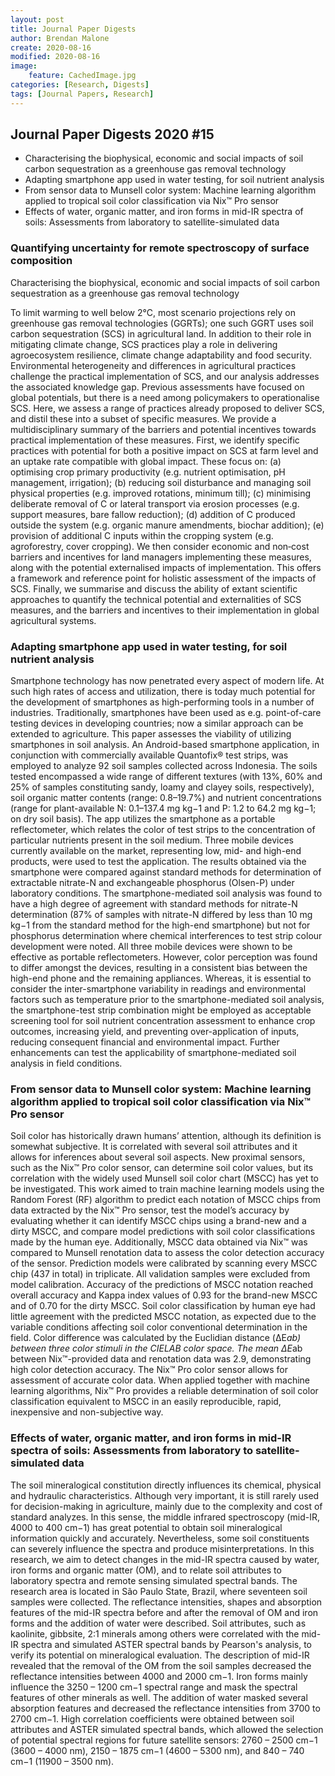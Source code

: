 ```yaml
---
layout: post
title: Journal Paper Digests
author: Brendan Malone
create: 2020-08-16
modified: 2020-08-16
image:
    feature: CachedImage.jpg
categories: [Research, Digests]
tags: [Journal Papers, Research]
---
```


## Journal Paper Digests 2020 #15

* Characterising the biophysical, economic and social impacts of soil carbon sequestration as a greenhouse gas removal technology
* Adapting smartphone app used in water testing, for soil nutrient analysis
* From sensor data to Munsell color system: Machine learning algorithm applied to tropical soil color classification via Nix™ Pro sensor
* Effects of water, organic matter, and iron forms in mid-IR spectra of soils: Assessments from laboratory to satellite-simulated data







<!--more-->

###  Quantifying uncertainty for remote spectroscopy of surface composition

Characterising the biophysical, economic and social impacts of soil carbon sequestration as a greenhouse gas removal technology

To limit warming to well below 2°C, most scenario projections rely on greenhouse gas removal technologies (GGRTs); one such GGRT uses soil carbon sequestration (SCS) in agricultural land. In addition to their role in mitigating climate change, SCS practices play a role in delivering agroecosystem resilience, climate change adaptability and food security. Environmental heterogeneity and differences in agricultural practices challenge the practical implementation of SCS, and our analysis addresses the associated knowledge gap. Previous assessments have focused on global potentials, but there is a need among policymakers to operationalise SCS. Here, we assess a range of practices already proposed to deliver SCS, and distil these into a subset of specific measures. We provide a multidisciplinary summary of the barriers and potential incentives towards practical implementation of these measures. First, we identify specific practices with potential for both a positive impact on SCS at farm level and an uptake rate compatible with global impact. These focus on: (a) optimising crop primary productivity (e.g. nutrient optimisation, pH management, irrigation); (b) reducing soil disturbance and managing soil physical properties (e.g. improved rotations, minimum till); (c) minimising deliberate removal of C or lateral transport via erosion processes (e.g. support measures, bare fallow reduction); (d) addition of C produced outside the system (e.g. organic manure amendments, biochar addition); (e) provision of additional C inputs within the cropping system (e.g. agroforestry, cover cropping). We then consider economic and non‐cost barriers and incentives for land managers implementing these measures, along with the potential externalised impacts of implementation. This offers a framework and reference point for holistic assessment of the impacts of SCS. Finally, we summarise and discuss the ability of extant scientific approaches to quantify the technical potential and externalities of SCS measures, and the barriers and incentives to their implementation in global agricultural systems.

### Adapting smartphone app used in water testing, for soil nutrient analysis

Smartphone technology has now penetrated every aspect of modern life. At such high rates of access and utilization, there is today much potential for the development of smartphones as high-performing tools in a number of industries. Traditionally, smartphones have been used as e.g. point-of-care testing devices in developing countries; now a similar approach can be extended to agriculture. This paper assesses the viability of utilizing smartphones in soil analysis. An Android-based smartphone application, in conjunction with commercially available Quantofix® test strips, was employed to analyze 92 soil samples collected across Indonesia. The soils tested encompassed a wide range of different textures (with 13%, 60% and 25% of samples constituting sandy, loamy and clayey soils, respectively), soil organic matter contents (range: 0.8–19.7%) and nutrient concentrations (range for plant-available N: 0.1–137.4 mg kg−1 and P: 1.2 to 64.2 mg kg−1; on dry soil basis). The app utilizes the smartphone as a portable reflectometer, which relates the color of test strips to the concentration of particular nutrients present in the soil medium. Three mobile devices currently available on the market, representing low, mid- and high-end products, were used to test the application. The results obtained via the smartphone were compared against standard methods for determination of extractable nitrate-N and exchangeable phosphorus (Olsen-P) under laboratory conditions. The smartphone-mediated soil analysis was found to have a high degree of agreement with standard methods for nitrate-N determination (87% of samples with nitrate-N differed by less than 10 mg kg−1 from the standard method for the high-end smartphone) but not for phosphorus determination where chemical interferences to test strip colour development were noted. All three mobile devices were shown to be effective as portable reflectometers. However, color perception was found to differ amongst the devices, resulting in a consistent bias between the high-end phone and the remaining appliances. Whereas, it is essential to consider the inter-smartphone variability in readings and environmental factors such as temperature prior to the smartphone-mediated soil analysis, the smartphone-test strip combination might be employed as acceptable screening tool for soil nutrient concentration assessment to enhance crop outcomes, increasing yield, and preventing over-application of inputs, reducing consequent financial and environmental impact. Further enhancements can test the applicability of smartphone-mediated soil analysis in field conditions.

### From sensor data to Munsell color system: Machine learning algorithm applied to tropical soil color classification via Nix™ Pro sensor

Soil color has historically drawn humans’ attention, although its definition is somewhat subjective. It is correlated with several soil attributes and it allows for inferences about several soil aspects. New proximal sensors, such as the Nix™ Pro color sensor, can determine soil color values, but its correlation with the widely used Munsell soil color chart (MSCC) has yet to be investigated. This work aimed to train machine learning models using the Random Forest (RF) algorithm to predict each notation of MSCC chips from data extracted by the Nix™ Pro sensor, test the model’s accuracy by evaluating whether it can identify MSCC chips using a brand-new and a dirty MSCC, and compare model predictions with soil color classifications made by the human eye. Additionally, MSCC data obtained via Nix™ was compared to Munsell renotation data to assess the color detection accuracy of the sensor. Prediction models were calibrated by scanning every MSCC chip (437 in total) in triplicate. All validation samples were excluded from model calibration. Accuracy of the predictions of MSCC notation reached overall accuracy and Kappa index values of 0.93 for the brand-new MSCC and of 0.70 for the dirty MSCC. Soil color classification by human eye had little agreement with the predicted MSCC notation, as expected due to the variable conditions affecting soil color conventional determination in the field. Color difference was calculated by the Euclidian distance (ΔE*ab) between three color stimuli in the CIELAB color space. The mean ΔE*ab between Nix™-provided data and renotation data was 2.9, demonstrating high color detection accuracy. The Nix™ Pro color sensor allows for assessment of accurate color data. When applied together with machine learning algorithms, Nix™ Pro provides a reliable determination of soil color classification equivalent to MSCC in an easily reproducible, rapid, inexpensive and non-subjective way.

### Effects of water, organic matter, and iron forms in mid-IR spectra of soils: Assessments from laboratory to satellite-simulated data

The soil mineralogical constitution directly influences its chemical, physical and hydraulic characteristics. Although very important, it is still rarely used for decision-making in agriculture, mainly due to the complexity and cost of standard analyzes. In this sense, the middle infrared spectroscopy (mid-IR, 4000 to 400 cm−1) has great potential to obtain soil mineralogical information quickly and accurately. Nevertheless, some soil constituents can severely influence the spectra and produce misinterpretations. In this research, we aim to detect changes in the mid-IR spectra caused by water, iron forms and organic matter (OM), and to relate soil attributes to laboratory spectra and remote sensing simulated spectral bands. The research area is located in São Paulo State, Brazil, where seventeen soil samples were collected. The reflectance intensities, shapes and absorption features of the mid-IR spectra before and after the removal of OM and iron forms and the addition of water were described. Soil attributes, such as kaolinite, gibbsite, 2:1 minerals among others were correlated with the mid-IR spectra and simulated ASTER spectral bands by Pearson's analysis, to verify its potential on mineralogical evaluation. The description of mid-IR revealed that the removal of the OM from the soil samples decreased the reflectance intensities between 4000 and 2000 cm−1. Iron forms mainly influence the 3250 – 1200 cm−1 spectral range and mask the spectral features of other minerals as well. The addition of water masked several absorption features and decreased the reflectance intensities from 3700 to 2700 cm−1. High correlation coefficients were obtained between soil attributes and ASTER simulated spectral bands, which allowed the selection of potential spectral regions for future satellite sensors: 2760 – 2500 cm−1 (3600 – 4000 nm), 2150 – 1875 cm−1 (4600 – 5300 nm), and 840 – 740 cm−1 (11900 – 3500 nm).